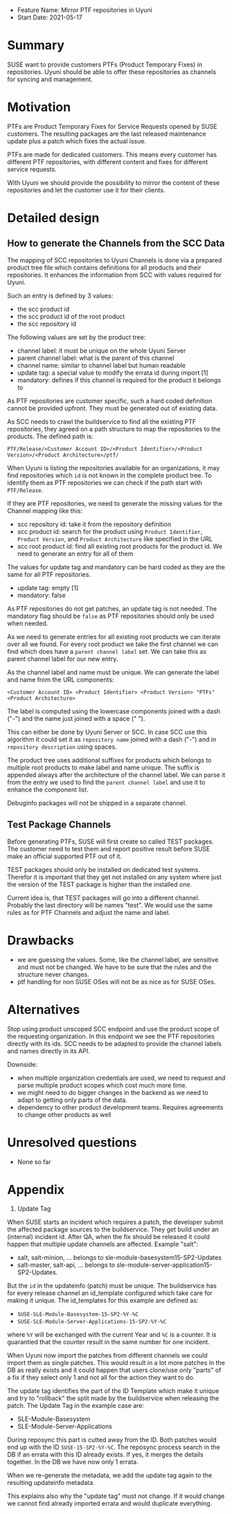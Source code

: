 - Feature Name: Mirror PTF repositories in Uyuni
- Start Date: 2021-05-17

# Summary
[summary]: #summary

SUSE want to provide customers PTFs (Product Temporary Fixes) in repositories.
Uyuni should be able to offer these repositories as channels for syncing and management.

# Motivation
[motivation]: #motivation

PTFs are Product Temporary Fixes for Service Requests opened by SUSE customers.
The resulting packages are the last released maintenance update plus a patch which fixes the actual issue.

PTFs are made for dedicated customers. This means every customer has different PTF repositories, with different content and fixes for different service requests.

With Uyuni we should provide the possibility to mirror the content of these repositories and let the customer use it for their clients.


# Detailed design
[design]: #detailed-design

## How to generate the Channels from the SCC Data

The mapping of SCC repositories to Uyuni Channels is done via a prepared product tree file which contains definitions for all products and their repositories.
It enhances the information from SCC with values required for Uyuni.

Such an entry is defined by 3 values:

- the scc product id
- the scc product id of the root product
- the scc repository id

The following values are set by the product tree:

- channel label: it must be unique on the whole Uyuni Server
- parent channel label: what is the parent of this channel
- channel name: similar to channel label but human readable
- update tag: a special value to modify the errata id during import [1]
- mandatory: defines if this channel is required for the product it belongs to

As PTF repositories are customer specific, such a hard coded definition cannot 
be provided upfront.
They must be generated out of existing data.

As SCC needs to crawl the buildservice to find all the existing PTF repositories, they agreed on a path structure to map the repositories to the products.
The defined path is:

    PTF/Release/<Customer Account ID>/<Product Identifier>/<Product Version>/<Product Architecture>/ptf/

When Uyuni is listing the repositories available for an organizations, it may find repositories which `id` is not known in the complete product tree.
To identify them as PTF repositories we can check if the path start with `PTF/Release`.

If they are PTF repositories, we need to generate the missing values for the Channel mapping like this:

- scc repository id: take it from the repository definition
- scc product id: search for the product using `Product Identifier`, `Product Version`, and `Product Architecture` like specified in the URL
- scc root product id: find all existing root products for the product id. We need to generate an entry for all of them

The values for update tag and mandatory can be hard coded as they are the same 
for all PTF repositories.

- update tag: empty [1]
- mandatory: false

As PTF repositories do not get patches, an update tag is not needed.
The mandatory flag should be `false` as PTF repositories should only be used when needed.

As we need to generate entries for all existing root products we can iterate over all we found.
For every root product we take the first channel we can find which does have a `parent channel label` set.
We can take this as parent channel label for our new entry.

As the channel label and name must be unique.
We can generate the label and name from the URL components:

    <Customer Account ID> <Product Identifier> <Product Version> "PTFs" <Product Architecture>

The label is computed using the lowercase components joined with a dash ("-") and the name just joined with a space (" ").

This can either be done by Uyuni Server or SCC. In case SCC use this algorithm it could set it as `repository name`
joined with a dash ("-") and in `repository description` using spaces.

The product tree uses additional suffixes for products which belongs to multiple root products to make label and name unique.
The suffix is appended always after the architecture of the channel label.
We can parse it from the entry we used to find the `parent channel label` and use it to enhance the component list.

Debuginfo packages will not be shipped in a separate channel.


## Test Package Channels

Before generating PTFs, SUSE will first create so called TEST packages.
The customer need to test them and report positive result before SUSE make an official supported PTF out of it.

TEST packages should only be installed on dedicated test systems.
Therefor it is important that they get not installed on any system where just the version of the TEST package is higher than the installed one.

Current idea is, that TEST packages will go into a different channel. Probably the last directory will be names "test".
We would use the same rules as for PTF Channels and adjust the name and label.


# Drawbacks
[drawbacks]: #drawbacks

- we are guessing the values. Some, like the channel label, are sensitive and must not be changed. We have to be sure that the rules and the structure never changes.
- ptf handling for non SUSE OSes will not be as nice as for SUSE OSes.

# Alternatives
[alternatives]: #alternatives

Stop using product unscoped SCC endpoint and use the product scope of the requesting organization. In this endpoint we see the PTF repositories directly with its ids.
SCC needs to be adapted to provide the channel labels and names directly in its API.

Downside:

- when multiple organization credentials are used, we need to request and parse multiple product scopes which cost much more time.
- we might need to do bigger changes in the backend as we need to adapt to getting only parts of the data.
- dependency to other product development teams. Requires agreements to change other products as well

# Unresolved questions
[unresolved]: #unresolved-questions

- None so far

# Appendix
[appendix]: #appendix

1. Update Tag

When SUSE starts an incident which requires a patch, the developer submit the affected package sources to the buildservice.
They get build under an (internal) incident id. After QA, when the fix should be released it could happen that multiple update channels are affected.
Example "salt":

- salt, salt-minion, ... belongs to sle-module-basesystem15-SP2-Updates
- salt-master, salt-api, ... belongs to sle-module-server-application15-SP2-Updates.

But the `id` in the updateinfo (patch) must be unique. The buildservice has for every release channel an id_template configured which take care for making it unique.
The id_templates for this example are defined as:

- `SUSE-SLE-Module-Basesystem-15-SP2-%Y-%C`
- `SUSE-SLE-Module-Server-Applications-15-SP2-%Y-%C`

where `%Y` will be exchanged with the current Year and `%C` is a counter.
It is guarantied that the counter result in the same number for one incident.

When Uyuni now import the patches from different channels we could import them as single patches.
This would result in a lot more patches in the DB as really exists and it could happen that users clone/use only "parts" of a fix if they select only 1 and not all for the action they want to do.

The update tag identifies the part of the ID Template which make it unique and try to "rollback" the split made by the buildservice when releasing the patch.
The Update Tag in the example case are:

- SLE-Module-Basesystem
- SLE-Module-Server-Applications

During reposync this part is cutted away from the ID. Both patches would end up with the ID `SUSE-15-SP2-%Y-%C`.
The reposync process search in the DB if an errata with this ID already exists.
If yes, it merges the details together. In the DB we have now only 1 errata.

When we re-generate the metadata, we add the update tag again to the resulting updateinfo metadata.

This explains also why the "update tag" must not change.
If it would change we cannot find already imported errata and would duplicate everything.

